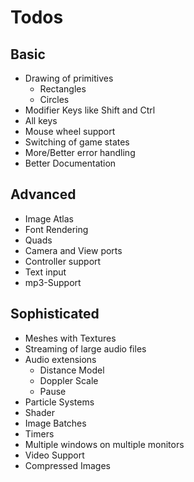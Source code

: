 # Todos

## Basic
- Drawing of primitives
  - Rectangles
  - Circles
- Modifier Keys like Shift and Ctrl
- All keys
- Mouse wheel support
- Switching of game states
- More/Better error handling
- Better Documentation

## Advanced
- Image Atlas
- Font Rendering
- Quads
- Camera and View ports
- Controller support
- Text input
- mp3-Support

## Sophisticated
- Meshes with Textures
- Streaming of large audio files
- Audio extensions
  - Distance Model
  - Doppler Scale
  - Pause
- Particle Systems
- Shader
- Image Batches
- Timers
- Multiple windows on multiple monitors
- Video Support
- Compressed Images
